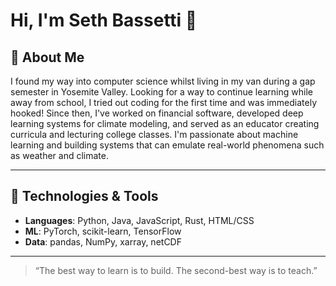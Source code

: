 # Hi, I'm Seth Bassetti 👋

## 🌄 About Me
I found my way into computer science whilst living in my van during a gap semester in Yosemite Valley. Looking for a way to continue learning while away from school, I tried out coding for the first time and was immediately hooked! Since then, I've worked on financial software, developed deep learning systems for climate modeling, and served as an educator creating curricula and lecturing college classes. I'm passionate about machine learning and building systems that can emulate real-world phenomena such as weather and climate.

---
## 🔧 Technologies & Tools
- **Languages**: Python, Java, JavaScript, Rust, HTML/CSS
- **ML**: PyTorch, scikit-learn, TensorFlow
- **Data**: pandas, NumPy, xarray, netCDF
---
> “The best way to learn is to build. The second-best way is to teach.”
